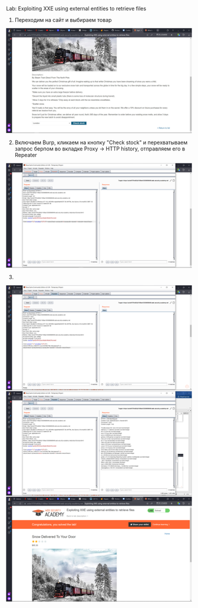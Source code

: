  Lab: Exploiting XXE using external entities to retrieve files
 
 1) Переходим на сайт и выбираем товар
 
 ![](0000.jpg)
 
 2) Включаем Burp, кликаем на кнопку "Check stock" и перехватываем запрос берпом во вкладке Proxy -> HTTP history, отправляем его в Repeater
 
 ![](0001.png)
 
 3)
 
 ![](0002.png)
 ![](0003.png)
 ![](0004.png)
